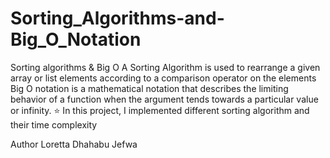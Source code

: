 # Sorting_Algorithms-and-Big_O_Notation
Sorting algorithms & Big O
A Sorting Algorithm is used to rearrange a given array or list elements according to a comparison operator on the elements
Big O notation is a mathematical notation that describes the limiting behavior of a function when the argument tends towards a particular value or infinity.
⭐ In this project, I implemented different sorting algorithm and their time complexity

Author
Loretta Dhahabu Jefwa
